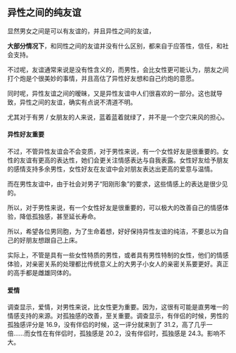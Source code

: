 ## 异性之间的纯友谊

显然男女之间是可以有友谊的，并且异性之间的友谊，

**大部分情况下**，和同性之间的友谊并没有什么区别，都来自于应答性，信任，和社会支持。

不过呢，友谊通常来说是没有性含义的，而男性，会比女性更可能认为，朋友之间打个炮是个很美妙的事情，并且高估了异性好友想和自己约炮的意愿。

同时呢，异性友谊之间的暧昧，又是异性友谊中人们很喜欢的一部分。这也就导致，异性之间的友谊，确实有点说不清道不明。

尤其对于有男 / 女朋友的人来说，蓝着蓝着就绿了，并不是一个空穴来风的担心。

#### 异性好友重要

不过，不管异性友谊会不会变质，对于男性来说，有一个女性好友是很重要的。女性的友谊有更高的表达性，她们会更关注情感表达与自我表露。女性好友给予朋友的感情支持多余男性，女性好友在友谊中会对朋友表达出更高的爱意与温情。

而在男性友谊中，由于社会对男子“阳刚形象”的要求，这些情感上的表达是很少见的。

所以，对于男性来说，有一个女性好友是很重要的，可以极大的改善自己的情感体验，降低孤独感，甚至延长寿命。

所以，希望各位男同胞，为了生命着想，好好保持异性友谊的纯洁，不要总以为自己的好朋友想跟自己上床。

实际上，不管是具有一些女性特质的男性，或者具有男性特制的女性，他们的情感体验，对亲密关系的处理都比传统意义上的大男子小女人的亲密关系要更好。真正的高手都是雌雄同体的。

#### 爱情

调查显示，爱情，对男性来说，比女性更为重要。因为，这很有可能是直男唯一的情感支持的来源。对孤独感的改善，至关重要。调查显示，有伴侣的时候，男性的孤独感评分是 16.9，没有伴侣的时候，这一评分就来到了 31.2，高了几乎一倍……而女性在有伴侣时，孤独感是 20.2，没有伴侣时，孤独感是 24.3。影响不大。